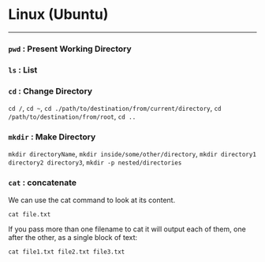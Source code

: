 # Linux (Ubuntu)
---

### `pwd` : Present Working Directory


 
### `ls` : List



### `cd` : Change Directory

  `cd /`, `cd ~`, `cd ./path/to/destination/from/current/directory`, `cd /path/to/destination/from/root`, `cd ..`



### `mkdir` : Make Directory

  `mkdir directoryName`, `mkdir inside/some/other/directory`, `mkdir directory1 directory2 directory3`, `mkdir -p nested/directories`



### `cat` : concatenate

  We can use the cat command to look at its content.
  
  `cat file.txt` 
  
  If you pass more than one filename to cat it will output each of them, one after the other, as a single block of text:
  
  `cat file1.txt file2.txt file3.txt`

